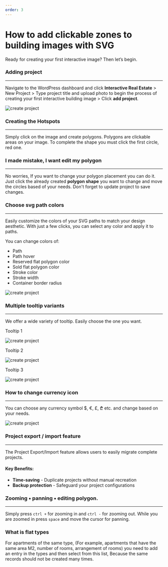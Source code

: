 ```yaml
---
order: 3
---
```


# How to add clickable zones to building images with SVG

Ready for creating your first interactive image? Then let’s begin.

### Adding project

---

Navigate to the WordPress dashboard and click **Interactive Real Estate** > New Project > Type project title and upload photo to begin the process of creating your first interactive building image > Click **add project**.

![create project](/assets/doc/usage/createProject.webp)

### Creating the Hotspots

---

Simply click on the image and create polygons. Polygons are clickable areas on your image. To complete the shape you must click the first circle, red one.

<!-- ![create project](/assets/doc/usage/createHotspot.webp) -->

<blockquote class="twitter-tweet" data-media-max-width="995">
 <a href="https://twitter.com/ireplugin/status/1911443624237154500?ref_src=twsrc%5Etfw">
 </a>
 </blockquote>
 
### I made mistake, I want edit my polygon

---

No worries, If you want to change your polygon placement you can do it. Just click the already created **polygon shape** you want to change and move the circles based of your needs. Don't forget to update project to save changes.

### Choose svg path colors

---

Easily customize the colors of your SVG paths to match your design aesthetic. With just a few clicks, you can select any color and apply it to paths.

You can change colors of:

- Path
- Path hover
- Reserved flat polygon color
- Sold flat polygon color
- Stroke color
- Stroke width
- Container border radius

![create project](/assets/doc/usage/colors.webp)

### Multiple tooltip variants

---

We offer a wide variety of tooltip. Easily choose the one you want.

<div class="grid grid-cols-1 sm:grid-cols-2 lg:grid-cols-3 gap-4">
  <div class="text-center flex flex-col ">
    <p class="font-medium mb-2">Tooltip 1</p>
    <img src="/assets/doc/usage/tooltip_1.webp" class="w-full !m-0 flex-1 object-cover" alt="create project">
  </div>

  <div class="text-center flex flex-col">
    <p class="font-medium mb-2">Tooltip 2</p>
    <img src="/assets/doc/usage/tooltip_2.webp" class="w-full !m-0 flex-1 object-cover" alt="create project">
  </div>
  <div class="text-center flex flex-col">
    <p class="font-medium mb-2">Tooltip 3</p>
    <img src="/assets/doc/usage/tooltip_3.webp" class="w-full !m-0 flex-1 object-cover" alt="create project">
  </div>

</div>

### How to change currency icon

---

You can choose any currency symbol $, €, £, ₾ etc. and change based on your needs.

![create project](/assets/doc/usage/chooseCurrencyIcon.webp)

### Project export / import feature

---

The Project Export/Import feature allows users to easily migrate complete projects.

#### Key Benefits:

- **Time-saving** - Duplicate projects without manual recreation
- **Backup protection** - Safeguard your project configurations

### Zooming • panning • editing polygon.

---

Simply press `ctrl +` for zooming in and `ctrl -` for zooming out. While you are zoomed in press `space` and move the cursor for panning.

<!-- ![create project](/assets/doc/usage/zoomingPaning.gif) -->

### What is flat types

For apartments of the same type, (For example, apartments that have the same area M2, number of rooms, arrangement of rooms) you need to add an entry in the types and then select from this list, Because the same records should not be created many times.
